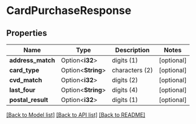 # CardPurchaseResponse

## Properties

Name | Type | Description | Notes
------------ | ------------- | ------------- | -------------
**address_match** | Option<**i32**> | digits (1) | [optional]
**card_type** | Option<**String**> | characters (2) | [optional]
**cvd_match** | Option<**i32**> | digits (2) | [optional]
**last_four** | Option<**String**> | digits (4) | [optional]
**postal_result** | Option<**i32**> | digits (1) | [optional]

[[Back to Model list]](../README.md#documentation-for-models) [[Back to API list]](../README.md#documentation-for-api-endpoints) [[Back to README]](../README.md)



